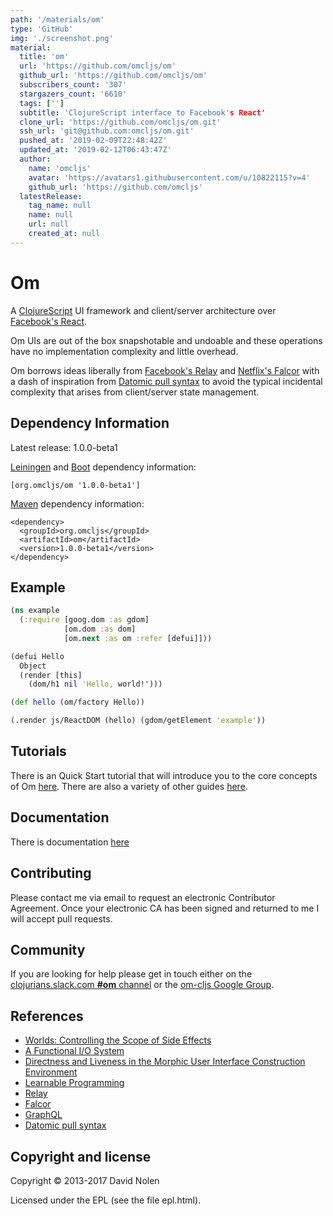 ```yaml
---
path: '/materials/om'
type: 'GitHub'
img: './screenshot.png'
material:
  title: 'om'
  url: 'https://github.com/omcljs/om'
  github_url: 'https://github.com/omcljs/om'
  subscribers_count: '307'
  stargazers_count: '6610'
  tags: ['']
  subtitle: 'ClojureScript interface to Facebook's React'
  clone_url: 'https://github.com/omcljs/om.git'
  ssh_url: 'git@github.com:omcljs/om.git'
  pushed_at: '2019-02-09T22:48:42Z'
  updated_at: '2019-02-12T06:43:47Z'
  author:
    name: 'omcljs'
    avatar: 'https://avatars1.githubusercontent.com/u/10822115?v=4'
    github_url: 'https://github.com/omcljs'
  latestRelease:
    tag_name: null
    name: null
    url: null
    created_at: null
---
```

# Om

A [ClojureScript](http://github.com/clojure/clojurescript) UI framework and
client/server architecture over [Facebook's
React](http://facebook.github.io/react/).

Om UIs are out of the box snapshotable and undoable and these operations have 
no implementation complexity and little overhead.

Om borrows ideas liberally from [Facebook's
Relay](https://facebook.github.io/relay/) and [Netflix's
Falcor](http://netflix.github.io/falcor/) with a dash of inspiration from
[Datomic pull syntax](http://docs.datomic.com/pull.html) to avoid the typical 
incidental complexity that arises from client/server state management.

## Dependency Information

Latest release: 1.0.0-beta1

[Leiningen](http://github.com/technomancy/leiningen/) and [Boot](http://boot-clj.com) 
dependency information:

```
[org.omcljs/om '1.0.0-beta1']
```

[Maven](http://maven.apache.org) dependency information:

```
<dependency>
  <groupId>org.omcljs</groupId>
  <artifactId>om</artifactId>
  <version>1.0.0-beta1</version>
</dependency>
```

## Example

```clojure
(ns example
  (:require [goog.dom :as gdom]
            [om.dom :as dom]
            [om.next :as om :refer [defui]]))

(defui Hello
  Object
  (render [this]
    (dom/h1 nil 'Hello, world!')))

(def hello (om/factory Hello))

(.render js/ReactDOM (hello) (gdom/getElement 'example'))
```

## Tutorials

There is an Quick Start tutorial that will introduce you to the core
concepts of Om
[here](https://github.com/omcljs/om/wiki/Quick-Start-%28om.next%29). There are
also a variety of other guides [here](https://github.com/omcljs/om/wiki#om-next).

## Documentation

There is documentation [here](https://github.com/omcljs/om/wiki/Documentation-%28om.next%29)

## Contributing

Please contact me via email to request an electronic Contributor
Agreement. Once your electronic CA has been signed and returned to me
I will accept pull requests.

## Community

If you are looking for help please get in touch either on the 
[clojurians.slack.com **#om** channel](http://clojurians.net) or the 
[om-cljs Google Group](https://groups.google.com/d/forum/om-cljs).  

## References

* [Worlds: Controlling the Scope of Side Effects](http://www.vpri.org/pdf/tr2011001_final_worlds.pdf)
* [A Functional I/O System](http://www.ccs.neu.edu/racket/pubs/icfp09-fffk.pdf)
* [Directness and Liveness in the Morphic User Interface Construction Environment](http://citeseerx.ist.psu.edu/viewdoc/download?doi=10.1.1.103.600&rep=rep1&type=pdf)
* [Learnable Programming](http://worrydream.com/LearnableProgramming/)
* [Relay](https://facebook.github.io/relay/)
* [Falcor](http://netflix.github.io/falcor/)
* [GraphQL](http://graphql.org)
* [Datomic pull syntax](http://docs.datomic.com/pull.html)

## Copyright and license

Copyright © 2013-2017 David Nolen

Licensed under the EPL (see the file epl.html).
